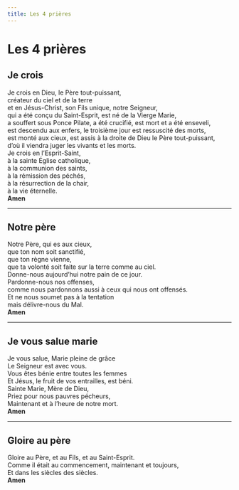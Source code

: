 ```yaml
---
title: Les 4 prières
---
```


# Les 4 prières

## Je crois

Je crois en Dieu, le Père tout-puissant, \
créateur du ciel et de la terre \
et en Jésus-Christ, son Fils unique, notre Seigneur, \
qui a été conçu du Saint-Esprit, est né de la Vierge Marie, \
a souffert sous Ponce Pilate, a été crucifié, est mort et a été enseveli, \
est descendu aux enfers, le troisième jour est ressuscité des morts, \
est monté aux cieux, est assis à la droite de Dieu le Père tout-puissant, \
d’où il viendra juger les vivants et les morts. \
Je crois en l’Esprit-Saint, \
à la sainte Église catholique, \
à la communion des saints, \
à la rémission des péchés, \
à la résurrection de la chair, \
à la vie éternelle. \
**Amen**

---

## Notre père

Notre Père, qui es aux cieux, \
que ton nom soit sanctifié, \
que ton règne vienne, \
que ta volonté soit faite sur la terre comme au ciel. \
Donne-nous aujourd’hui notre pain de ce jour. \
Pardonne-nous nos offenses, \
comme nous pardonnons aussi à ceux qui nous ont offensés. \
Et ne nous soumet pas à la tentation \
mais délivre-nous du Mal. \
**Amen**

---

## Je vous salue marie

Je vous salue, Marie pleine de grâce \
Le Seigneur est avec vous. \
Vous êtes bénie entre toutes les femmes \
Et Jésus, le fruit de vos entrailles, est béni. \
Sainte Marie, Mère de Dieu, \
Priez pour nous pauvres pécheurs, \
Maintenant et à l’heure de notre mort. \
**Amen**

---


## Gloire au père

Gloire au Père, et au Fils, et au Saint-Esprit. \
Comme il était au commencement, maintenant et toujours, \
Et dans les siècles des siècles. \
**Amen**
